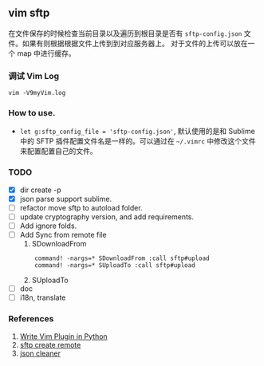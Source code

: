 ## vim sftp

在文件保存的时候检查当前目录以及遍历到根目录是否有 `sftp-config.json` 文件。如果有则根据根据文件上传到到对应服务器上。
对于文件的上传可以放在一个 map 中进行缓存。


### 调试 Vim Log


```
vim -V9myVim.log
```


### How to use.

- `let g:sftp_config_file = 'sftp-config.json'`, 默认使用的是和 Sublime 中的 SFTP 插件配置文件名是一样的。可以通过在 `~/.vimrc` 中修改这个文件来配置配置自己的文件。


### TODO

- [x] dir create -p
- [x] json parse support sublime.
- [ ] refactor move sftp to autoload folder.
- [ ] update cryptography version, and add requirements.
- [ ] Add ignore folds.
- [ ] Add Sync from remote file
  1. SDownloadFrom
    ```
        command! -nargs=* SDownloadFrom :call sftp#upload
        command! -nargs=* SUploadTo :call sftp#upload
    ```
  2. SUploadTo
- [ ] doc
- [ ] i18n, translate

### References

1. [Write Vim Plugin in Python](http://candidtim.github.io/vim/2017/08/11/write-vim-plugin-in-python.html)
2. [sftp create remote](https://stackoverflow.com/questions/14819681/upload-files-using-sftp-in-python-but-create-directories-if-path-doesnt-exist?answertab=votes#tab-top)
3. [json cleaner](https://gist.github.com/AaronFlower/2ba0dce3ad9d78bcaa00a017ecdb7c57)
